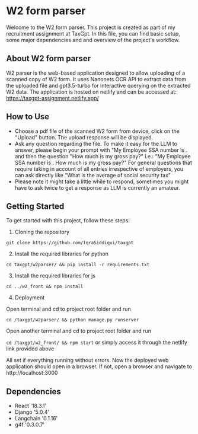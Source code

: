 # W2 form parser

Welcome to the W2 form parser. This project is created as part of my recruitment assignment at TaxGpt. In this file, you can find basic setup, some major dependencies and and overview of the project's workflow.

## About W2 form parser

W2 parser is the web-based application designed to allow uploading of a scanned copy of W2 form. It uses Nanonets OCR API to extract data from the uploaded file and gpt3.5-turbo for interactive querying on the extracted W2 data. The application is hosted on netlify and can be accessed at:
https://taxgpt-assignment.netlify.app/

## How to Use

- Choose a pdf file of the scanned W2 form from device, click on the "Upload" button. The upload response will be displayed. 
- Ask any question regarding the file. To make it easy for the LLM to answer, please begin your prompt with "My Employee SSA number is <enter SSA number>. and then the question "How much is my gross pay?" i.e.:
  "My Employee SSA number is <enter SSA number>. How much is my gross pay?"
  For general questions that require taking in account of all entries irrespective of employers, you can ask directly like "What is the average of social security tax"
- Please note it might take a little while to respond, sometimes you might have to ask twice to get a response as LLM is currently an amateur.

## Getting Started

To get started with this project, follow these steps:

1. Cloning the repository

`git clone https://github.com/IqraSiddiqui/taxgpt`

2. Install the required libraries for python

`cd taxgpt/w2parser/ && pip install -r requirements.txt`

3. Install the required libraries for js

`cd ../w2_front && npm install`

4. Deployment

Open terminal and cd to project root folder and run

`cd /taxgpt/w2parser/ && python manage.py runserver`

Open another terminal and cd to project root folder and run

`cd /taxgpt/w2_front/ && npm start` or simply access it through the netlify link provided above

All set if everything running without errors. Now the deployed web application should open in a browser. If not, open a browser and navigate to http://localhost:3000

## Dependencies
- React '18.3.1'
- Django '5.0.4'
- Langchain '0.1.16'
- g4f '0.3.0.7'

